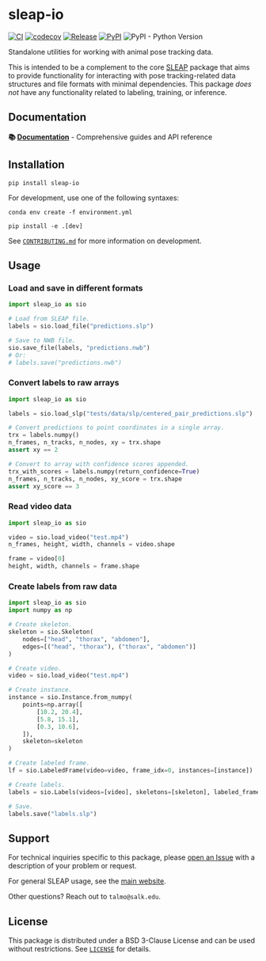 # sleap-io

[![CI](https://github.com/talmolab/sleap-io/actions/workflows/ci.yml/badge.svg)](https://github.com/talmolab/sleap-io/actions/workflows/ci.yml)
[![codecov](https://codecov.io/gh/talmolab/sleap-io/branch/main/graph/badge.svg?token=Sj8kIFl3pi)](https://codecov.io/gh/talmolab/sleap-io)
[![Release](https://img.shields.io/github/v/release/talmolab/sleap-io?label=Latest)](https://github.com/talmolab/sleap-io/releases/)
[![PyPI](https://img.shields.io/pypi/v/sleap-io?label=PyPI)](https://pypi.org/project/sleap-io)
![PyPI - Python Version](https://img.shields.io/pypi/pyversions/sleap-io)

Standalone utilities for working with animal pose tracking data.

This is intended to be a complement to the core [SLEAP](https://github.com/talmolab/sleap)
package that aims to provide functionality for interacting with pose tracking-related
data structures and file formats with minimal dependencies. This package *does not*
have any functionality related to labeling, training, or inference.

## Documentation

**📚 [Documentation](https://io.sleap.ai)** - Comprehensive guides and API reference

## Installation
```
pip install sleap-io
```

For development, use one of the following syntaxes:
```
conda env create -f environment.yml
```
```
pip install -e .[dev]
```
See [`CONTRIBUTING.md`](CONTRIBUTING.md) for more information on development.

## Usage

### Load and save in different formats

```py
import sleap_io as sio

# Load from SLEAP file.
labels = sio.load_file("predictions.slp")

# Save to NWB file.
sio.save_file(labels, "predictions.nwb")
# Or:
# labels.save("predictions.nwb")
```

### Convert labels to raw arrays

```py
import sleap_io as sio

labels = sio.load_slp("tests/data/slp/centered_pair_predictions.slp")

# Convert predictions to point coordinates in a single array.
trx = labels.numpy()
n_frames, n_tracks, n_nodes, xy = trx.shape
assert xy == 2

# Convert to array with confidence scores appended.
trx_with_scores = labels.numpy(return_confidence=True)
n_frames, n_tracks, n_nodes, xy_score = trx.shape 
assert xy_score == 3
```

### Read video data

```py
import sleap_io as sio

video = sio.load_video("test.mp4")
n_frames, height, width, channels = video.shape

frame = video[0]
height, width, channels = frame.shape
```

### Create labels from raw data

```py
import sleap_io as sio
import numpy as np

# Create skeleton.
skeleton = sio.Skeleton(
    nodes=["head", "thorax", "abdomen"],
    edges=[("head", "thorax"), ("thorax", "abdomen")]
)

# Create video.
video = sio.load_video("test.mp4")

# Create instance.
instance = sio.Instance.from_numpy(
    points=np.array([
        [10.2, 20.4],
        [5.8, 15.1],
        [0.3, 10.6],
    ]),
    skeleton=skeleton
)

# Create labeled frame.
lf = sio.LabeledFrame(video=video, frame_idx=0, instances=[instance])

# Create labels.
labels = sio.Labels(videos=[video], skeletons=[skeleton], labeled_frames=[lf])

# Save.
labels.save("labels.slp")
```

## Support
For technical inquiries specific to this package, please [open an Issue](https://github.com/talmolab/sleap-io/issues)
with a description of your problem or request.

For general SLEAP usage, see the [main website](https://sleap.ai).

Other questions? Reach out to `talmo@salk.edu`.

## License
This package is distributed under a BSD 3-Clause License and can be used without
restrictions. See [`LICENSE`](LICENSE) for details.